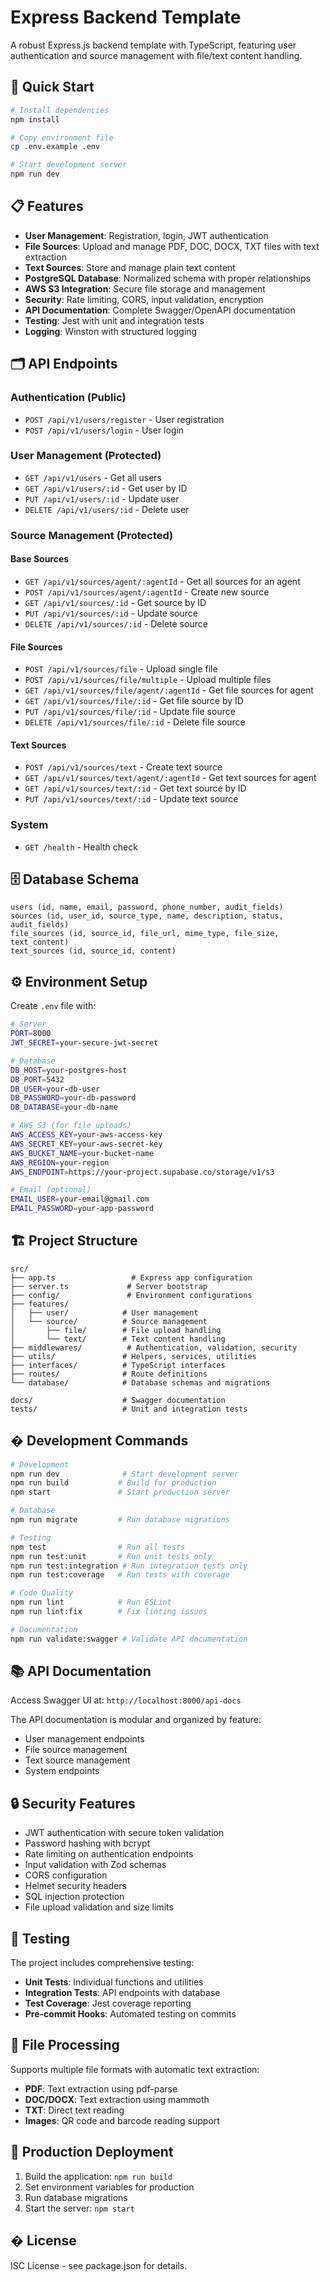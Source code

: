 # Express Backend Template

A robust Express.js backend template with TypeScript, featuring user authentication and source management with file/text content handling.

## 🚀 Quick Start

```bash
# Install dependencies
npm install

# Copy environment file
cp .env.example .env

# Start development server
npm run dev
```

## 📋 Features

- **User Management**: Registration, login, JWT authentication
- **File Sources**: Upload and manage PDF, DOC, DOCX, TXT files with text extraction
- **Text Sources**: Store and manage plain text content
- **PostgreSQL Database**: Normalized schema with proper relationships
- **AWS S3 Integration**: Secure file storage and management
- **Security**: Rate limiting, CORS, input validation, encryption
- **API Documentation**: Complete Swagger/OpenAPI documentation
- **Testing**: Jest with unit and integration tests
- **Logging**: Winston with structured logging

## 🗂️ API Endpoints

### Authentication (Public)

- `POST /api/v1/users/register` - User registration
- `POST /api/v1/users/login` - User login

### User Management (Protected)

- `GET /api/v1/users` - Get all users
- `GET /api/v1/users/:id` - Get user by ID
- `PUT /api/v1/users/:id` - Update user
- `DELETE /api/v1/users/:id` - Delete user

### Source Management (Protected)

#### Base Sources

- `GET /api/v1/sources/agent/:agentId` - Get all sources for an agent
- `POST /api/v1/sources/agent/:agentId` - Create new source
- `GET /api/v1/sources/:id` - Get source by ID
- `PUT /api/v1/sources/:id` - Update source
- `DELETE /api/v1/sources/:id` - Delete source

#### File Sources

- `POST /api/v1/sources/file` - Upload single file
- `POST /api/v1/sources/file/multiple` - Upload multiple files
- `GET /api/v1/sources/file/agent/:agentId` - Get file sources for agent
- `GET /api/v1/sources/file/:id` - Get file source by ID
- `PUT /api/v1/sources/file/:id` - Update file source
- `DELETE /api/v1/sources/file/:id` - Delete file source

#### Text Sources

- `POST /api/v1/sources/text` - Create text source
- `GET /api/v1/sources/text/agent/:agentId` - Get text sources for agent
- `GET /api/v1/sources/text/:id` - Get text source by ID
- `PUT /api/v1/sources/text/:id` - Update text source

### System

- `GET /health` - Health check

## 🗄️ Database Schema

```
users (id, name, email, password, phone_number, audit_fields)
sources (id, user_id, source_type, name, description, status, audit_fields)
file_sources (id, source_id, file_url, mime_type, file_size, text_content)
text_sources (id, source_id, content)
```

## ⚙️ Environment Setup

Create `.env` file with:

```bash
# Server
PORT=8000
JWT_SECRET=your-secure-jwt-secret

# Database
DB_HOST=your-postgres-host
DB_PORT=5432
DB_USER=your-db-user
DB_PASSWORD=your-db-password
DB_DATABASE=your-db-name

# AWS S3 (for file uploads)
AWS_ACCESS_KEY=your-aws-access-key
AWS_SECRET_KEY=your-aws-secret-key
AWS_BUCKET_NAME=your-bucket-name
AWS_REGION=your-region
AWS_ENDPOINT=https://your-project.supabase.co/storage/v1/s3

# Email (optional)
EMAIL_USER=your-email@gmail.com
EMAIL_PASSWORD=your-app-password
```

## 🏗️ Project Structure

```
src/
├── app.ts                 # Express app configuration
├── server.ts             # Server bootstrap
├── config/               # Environment configurations
├── features/
│   ├── user/            # User management
│   └── source/          # Source management
│       ├── file/        # File upload handling
│       └── text/        # Text content handling
├── middlewares/          # Authentication, validation, security
├── utils/               # Helpers, services, utilities
├── interfaces/          # TypeScript interfaces
├── routes/              # Route definitions
└── database/            # Database schemas and migrations

docs/                    # Swagger documentation
tests/                   # Unit and integration tests
```

## �️ Development Commands

```bash
# Development
npm run dev              # Start development server
npm run build           # Build for production
npm start               # Start production server

# Database
npm run migrate         # Run database migrations

# Testing
npm test                # Run all tests
npm run test:unit       # Run unit tests only
npm run test:integration # Run integration tests only
npm run test:coverage   # Run tests with coverage

# Code Quality
npm run lint            # Run ESLint
npm run lint:fix        # Fix linting issues

# Documentation
npm run validate:swagger # Validate API documentation
```

## 📚 API Documentation

Access Swagger UI at: `http://localhost:8000/api-docs`

The API documentation is modular and organized by feature:

- User management endpoints
- File source management
- Text source management
- System endpoints

## 🔒 Security Features

- JWT authentication with secure token validation
- Password hashing with bcrypt
- Rate limiting on authentication endpoints
- Input validation with Zod schemas
- CORS configuration
- Helmet security headers
- SQL injection protection
- File upload validation and size limits

## 🧪 Testing

The project includes comprehensive testing:

- **Unit Tests**: Individual functions and utilities
- **Integration Tests**: API endpoints with database
- **Test Coverage**: Jest coverage reporting
- **Pre-commit Hooks**: Automated testing on commits

## 📝 File Processing

Supports multiple file formats with automatic text extraction:

- **PDF**: Text extraction using pdf-parse
- **DOC/DOCX**: Text extraction using mammoth
- **TXT**: Direct text reading
- **Images**: QR code and barcode reading support

## 🚀 Production Deployment

1. Build the application: `npm run build`
2. Set environment variables for production
3. Run database migrations
4. Start the server: `npm start`

## � License

ISC License - see package.json for details.
